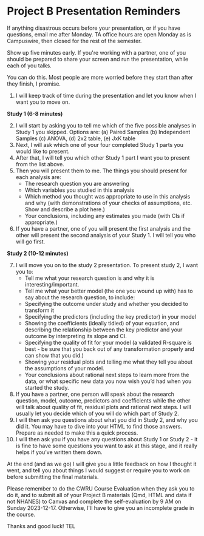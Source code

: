 # Project B Presentation Reminders

If anything disastrous occurs before your presentation, or if you have questions, email me after Monday. TA office hours are open Monday as is Campuswire, then closed for the rest of the semester.

Show up five minutes early. If you're working with a partner, one of you should be prepared to share your screen and run the presentation, while each of you talks.

You can do this. Most people are more worried before they start than after they finish, I promise.

1. I will keep track of time during the presentation and let you know when I want you to move on.

**Study 1 (6-8 minutes)**

2. I will start by asking you to tell me which of the five possible analyses in Study 1 you skipped. Options are: (a) Paired Samples (b) Independent Samples (c) ANOVA, (d) 2x2 table, (e) JxK table
3. Next, I will ask which one of your four completed Study 1 parts you would like to present.
4. After that, I will tell you which other Study 1 part I want you to present from the list above. 
5. Then you will present them to me. The things you should present for each analysis are:
    - The research question you are answering
    - Which variables you studied in this analysis
    - Which method you thought was appropriate to use in this analysis and why (with demonstrations of your checks of assumptions, etc. Show and describe a plot here.)
    - Your conclusions, including any estimates you made (with CIs if appropriate.)
6. If you have a partner, one of you will present the first analysis and the other will present the second analysis of your Study 1. I will tell you who will go first.

**Study 2 (10-12 minutes)**

7. I will move you on to the study 2 presentation. To present study 2, I want you to:
    - Tell me what your research question is and why it is interesting/important.
    - Tell me what your better model (the one you wound up with) has to say about the research question, to include: 
    - Specifying the outcome under study and whether you decided to transform it
    - Specifying the predictors (including the key predictor) in your model
    - Showing the coefficients (ideally tidied) of your equation, and describing the relationship between the key predictor and your outcome by interpreting its slope and CI.
    - Specifying the quality of fit for your model (a validated R-square is best - be sure that you back out of any transformation properly and can show that you did.)
    - Showing your residual plots and telling me what they tell you about the assumptions of your model.
    - Your conclusions about rational next steps to learn more from the data, or what specific new data you now wish you’d had when you started the study.
8. If you have a partner, one person will speak about the research question, model, outcome, predictors and coefficients while the other will talk about quality of fit, residual plots and rational next steps. I will usually let you decide which of you will do which part of Study 2.
9. I will then ask you questions about what you did in Study 2, and why you did it. You may have to dive into your HTML to find those answers. Prepare as needed to make this a quick process.
10. I will then ask you if you have any questions about Study 1 or Study 2 - it is fine to have some questions you want to ask at this stage, and it really helps if you’ve written them down.

At the end (and as we go) I will give you a little feedback on how I thought it went, and tell you about things I would suggest or require you to work on before submitting the final materials. 

Please remember to do the CWRU Course Evaluation when they ask you to do it, and to submit all of your Project B materials (Qmd, HTML and data if not NHANES) to Canvas and complete the self-evaluation by 9 AM on Sunday 2023-12-17. Otherwise, I'll have to give you an incomplete grade in the course.

Thanks and good luck!
TEL
